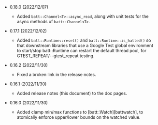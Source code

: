- 0.18.0 (2022/12/07)
    - Added `batt::Channel<T>::async_read`, along with unit tests for the async methods of `batt::Channel<T>`.

- 0.17.1 (2022/12/02)
    - Added `batt::Runtime::reset()` and `batt::Runtime::is_halted()` so that downstream libraries that use a Google Test global environment to start/stop batt::Runtime can restart the default thread pool, for GTEST_REPEAT/--gtest_repeat testing.

- 0.16.2 (2022/11/30)
    - Fixed a broken link in the release notes.

- 0.16.1 (2022/11/30)
    - Added release notes (this document) to the doc pages.

- 0.16.0 (2022/11/30)
    - Added clamp min/max functions to [batt::Watch][battwatch], to atomically enforce upper/lower bounds on the watched value.
